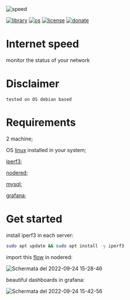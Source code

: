 ![speed](https://user-images.githubusercontent.com/68069659/192098808-9fffefeb-b370-40d8-bfd1-5850245a904c.gif)

[![library](https://img.shields.io/badge/library-nodered-red)](https://flows.nodered.org/node/node-red-contrib-ssh-v3)
[![os](https://img.shields.io/badge/os-linux-red)](https://www.linux.org/)
[![license](https://img.shields.io/badge/license-Apache--2.0-yellowgreen)](https://apache.org/licenses/LICENSE-2.0)
[![donate](https://img.shields.io/badge/donate-wango-blue)](https://www.wango.org/donate.aspx)

# Internet speed

monitor the status of your network

# Disclaimer

```tested on OS debian based```

# Requirements

2 machine;

OS [linux](https://www.linux.org/) installed in your system;

[iperf3](https://iperf.fr/);

[nodered](https://nodered.org/);

[mysql](https://www.mysql.com/);

[grafana](https://grafana.com/);

# Get started

install iperf3 in each server:

```bash
sudo apt update && sudo apt install -y iperf3
```
import this [flow](https://github.com/william89731/internet-speed/blob/main/speed.json) in nodered:

![Schermata del 2022-09-24 15-28-46](https://user-images.githubusercontent.com/68069659/192100690-11c151fa-1ba0-4df3-bd84-dff35cc9e57e.png)

beautiful dashboards in grafana:

![Schermata del 2022-09-24 15-42-56](https://user-images.githubusercontent.com/68069659/192101306-c5fbfc32-15fc-439d-83b5-24cd605d1a1d.png)




